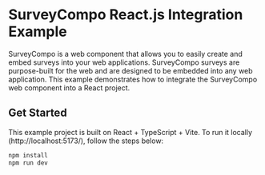 # SurveyCompo React.js Integration Example

SurveyCompo is a web component that allows you to easily create and embed surveys into your web applications. SurveyCompo surveys are purpose-built for the web and are designed to be embedded into any web application. This example demonstrates how to integrate the SurveyCompo web component into a React project.

## Get Started

This example project is built on React + TypeScript + Vite. To run it locally (http://localhost:5173/), follow the steps below:

```bash
npm install
npm run dev
```